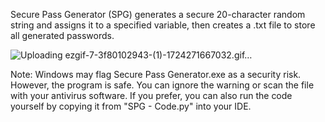Secure Pass Generator (SPG) generates a secure 20-character random string and assigns it to a specified variable, then creates a .txt file to store all generated passwords.

![Uploading ezgif-7-3f80102943-(1)-1724271667032.gif…]()



Note: Windows may flag Secure Pass Generator.exe as a security risk. However, the program is safe. You can ignore the warning or scan the file with your antivirus software. If you prefer, you can also run the code yourself by copying it from "SPG - Code.py" into your IDE.
